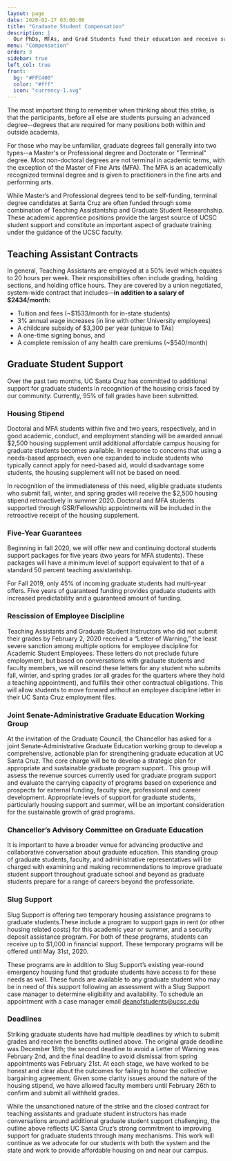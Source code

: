 ```yaml
---
layout: page
date: 2020-02-17 03:00:00
title: "Graduate Student Compensation"
description: |
  Our PhDs, MFAs, and Grad Students fund their education and receive support from a number of different resources. Learn more about how our graduate students are supported.
menu: "Compensation"
order: 3
sidebar: true
left_col: true
front:
  bg: "#FFC400"
  color: "#fff"
  icon: "currency-1.svg"
---
```


The most important thing to remember when thinking about this strike, is that the participants, before all else are students pursuing an advanced degree--degrees that are required for many positions both within and outside academia. 

For those who may be unfamiliar, graduate degrees fall generally into two types--a Master's or Professional degree and Doctorate or "Terminal" degree. Most non-doctoral degrees are not terminal in academic terms, with the exception of the Master of Fine Arts (MFA). The MFA is an academically recognized terminal degree and is given to practitioners in the fine arts and performing arts.
 
While Master’s and Professional degrees tend to be self-funding, terminal degree candidates at Santa Cruz are often funded through some combination of Teaching Assistantship and Graduate Student Researchship. These academic apprentice positions provide the largest source of UCSC student support and constitute an important aspect of graduate training under the guidance of the UCSC faculty.
 
## Teaching Assistant Contracts

In general, Teaching Assistants are employed at a 50% level which equates to 20 hours per week.  Their responsibilities often include grading, holding sections, and holding office hours.  They are covered by a union negotiated, system-wide contract that includes&mdash;__in addition to a salary of $2434/month:__

- Tuition and fees (~$1533/month for in-state students)
- 3% annual wage increases (in line with other University employees)
- A childcare subsidy of $3,300 per year (unique to TAs)
- A one-time signing bonus, and
- A complete remission of any health care premiums (~$540/month)

## Graduate Student Support

Over the past two months, UC Santa Cruz has committed to additional support for graduate students in recognition of the housing crisis faced by our community. Currently, 95% of fall grades have been submitted. 

### Housing Stipend

Doctoral and MFA students within five and two years, respectively, and in good academic, conduct, and employment standing will be awarded annual $2,500 housing supplement until additional affordable campus housing for graduate students becomes available. In response to concerns that using a needs-based approach, even one expanded to include students who typically cannot apply for need-based aid, would disadvantage some students, the housing supplement will not be based on need.

In recognition of the immediateness of this need, eligible graduate students who submit fall, winter, and spring grades will receive the $2,500 housing stipend retroactively in summer 2020. Doctoral and MFA students supported through GSR/Fellowship appointments will be included in the retroactive receipt of the housing supplement.

### Five-Year Guarantees

Beginning in fall 2020, we will offer new and continuing doctoral students support packages for five years (two years for MFA students). These packages will have a minimum level of support equivalent to that of a standard 50 percent teaching assistantship. 

For Fall 2019, only 45% of incoming graduate students had multi-year offers. Five years of guaranteed funding provides graduate students with increased predictability and a guaranteed amount of funding. 

### Rescission of Employee Discipline

Teaching Assistants and Graduate Student Instructors who did not submit their grades by February 2, 2020 received a “Letter of Warning,” the least severe sanction among multiple options for employee discipline for Academic Student Employees. These letters do not preclude future employment, but based on conversations with graduate students and faculty members, we will rescind these letters for any student who submits fall, winter, and spring grades (or all grades for the quarters where they hold a teaching appointment), and fulfills their other contractual obligations. This will allow students to move forward without an employee discipline letter in their UC Santa Cruz employment files.

### Joint Senate-Administrative Graduate Education Working Group

At the invitation of the Graduate Council, the Chancellor has asked for a joint Senate-Administrative Graduate Education working group to develop a comprehensive, actionable plan for strengthening graduate education at UC Santa Cruz. The core charge will be to develop a strategic plan for appropriate and sustainable graduate program support.. This group will assess the revenue sources currently used for graduate program support and evaluate the carrying capacity of programs based on experience and prospects for external funding, faculty size, professional and career development. Appropriate levels of support for graduate students, particularly housing support and summer, will be an important consideration for the sustainable growth of grad programs. 

### Chancellor’s Advisory Committee on Graduate Education

It is important to have a broader venue for advancing productive and collaborative conversation about graduate education. This standing group of graduate students, faculty, and administrative representatives will be charged with examining and making recommendations to improve graduate student support throughout graduate school and beyond as graduate students prepare for a range of careers beyond the professoriate. 

### Slug Support

Slug Support is offering two temporary housing assistance programs to graduate students.These include a program to support gaps in rent (or other housing related costs) for this academic year or summer, and a security deposit assistance program. For both of these programs, students can receive up to $1,000 in financial support. These temporary programs will be offered until May 31st, 2020.

These programs are in addition to Slug Support’s existing year-round emergency housing fund that graduate students have access to for these needs as well. These funds are available to any graduate student who may be in need of this support following an assessment with a Slug Support case manager to determine eligibility and availability. To schedule an appointment with a case manager email <deanofstudents@ucsc.edu>

### Deadlines

Striking graduate students have had multiple deadlines by which to submit grades and receive the benefits outlined above. The original grade deadline was December 18th; the second deadline to avoid a Letter of Warning was February 2nd, and the final deadline to avoid dismissal from spring appointments was February 21st. At each stage, we have worked to be honest and clear about the outcomes for failing to honor the collective bargaining agreement. Given some clarity issues around the nature of the housing stipend, we have allowed faculty members until February 26th to confirm and submit all withheld grades. 

While the unsanctioned nature of the strike and the closed contract for teaching assistants and graduate student instructors has made conversations around additional graduate student support challenging, the outline above reflects UC Santa Cruz’s strong commitment to improving support for graduate students through many mechanisms. This work will continue as we advocate for our students with both the system and the state and work to provide affordable housing on and near our campus. 

